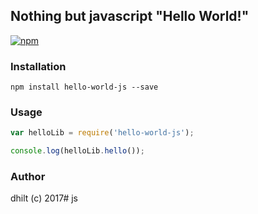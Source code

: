 ## Nothing but javascript "Hello World!"

[![npm](https://img.shields.io/npm/v/npm.svg?style=flat-square)](https://www.npmjs.com/package/hello-world-js)

### Installation
`npm install hello-world-js --save`

### Usage
```javascript 
var helloLib = require('hello-world-js');

console.log(helloLib.hello());
```

### Author
dhilt (c) 2017# js

